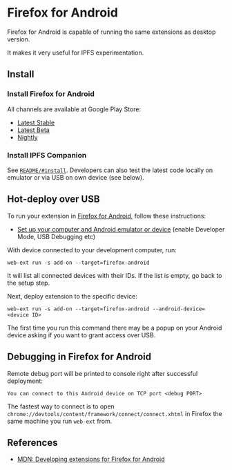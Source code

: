 # Firefox for Android

Firefox for Android is capable of running the same extensions as desktop version.

It makes it very useful for IPFS experimentation.

## Install


### Install Firefox for Android

All channels are available at Google Play Store:

- [Latest Stable](https://play.google.com/store/apps/details?id=org.mozilla.firefox&hl=en)
- [Latest Beta](https://play.google.com/store/apps/details?id=org.mozilla.firefox_beta)
- [Nightly](https://play.google.com/store/apps/details?id=org.mozilla.fennec_aurora)

### Install IPFS Companion

See [`README/#install`](https://github.com/ipfs-shipyard/ipfs-companion#install).
Developers can also test the latest code locally on emulator or via USB on own device (see below).

## Hot-deploy over USB

To run your extension in [Firefox for Android](https://www.mozilla.org/en-US/firefox/mobile/), follow these instructions:

- [Set up your computer and Android emulator or device](https://developer.mozilla.org/en-US/docs/Mozilla/Add-ons/WebExtensions/Developing_WebExtensions_for_Firefox_for_Android#Set_up_your_computer_and_Android_emulator_or_device) (enable Developer Mode, USB Debugging etc)

With device connected to your development computer, run:

```
web-ext run -s add-on --target=firefox-android
```

It will list all connected devices with their IDs. If the list is empty, go back to the setup step.

Next, deploy extension to the specific device:

```
web-ext run -s add-on --target=firefox-android --android-device=<device ID>
```

The first time you run this command there may be a popup on your Android device asking if you want to grant access over USB.

## Debugging in Firefox for Android

Remote debug port will be printed to console right after successful deployment:

```
You can connect to this Android device on TCP port <debug PORT>
```

The fastest way to connect is to open `chrome://devtools/content/framework/connect/connect.xhtml` in Firefox the same machine you run `web-ext` from.

## References

- [MDN: Developing extensions for Firefox for Android](https://developer.mozilla.org/en-US/Add-ons/WebExtensions/Developing_WebExtensions_for_Firefox_for_Android)
